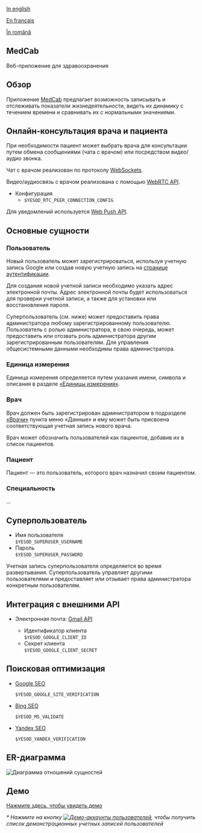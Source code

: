 
[In english](https://github.com/ciukstar/medcab/blob/master/README.md)  

[En français](https://github.com/ciukstar/medcab/blob/master/README.fr.md)  

[În română](https://github.com/ciukstar/medcab/blob/master/README.ro.md)  

## MedCab
Веб-приложение для здравоохранения

## Обзор
Приложение [MedCab](https://medcabru-jjgwe5ufda-de.a.run.app) предлагает возможность записывать и отслеживать показатели жизнедеятельности, видеть их динамику с течением времени и сравнивать их с нормальными значениями.


## Онлайн-консультация врача и пациента
При необходимости пациент может выбрать врача для консультации путем обмена сообщениями (чата с врачом) или посредством видео/аудио звонка.

Чат с врачом реализован по протоколу [WebSockets](https://developer.mozilla.org/ru/docs/Web/API/WebSockets_API).

Видео/аудиосвязь с врачом реализована с помощью [WebRTC API](https://developer.mozilla.org/ru/docs/Web/API/WebRTC_API).

* Конфигурация
  * ```$YESOD_RTC_PEER_CONNECTION_CONFIG```
  
Для уведомлений используется [Web Push API](https://developer.mozilla.org/ru/docs/Web/API/Push_API).

## Основные сущности

### Пользователь

Новый пользователь может зарегистрироваться, используя учетную запись Google или создав новую учетную запись на [странице аутентификации](https://medcabru-jjgwe5ufda-de.a.run.app/auth/login).

Для создания новой учетной записи необходимо указать адрес электронной почты. Адрес электронной почты будет использоваться для проверки учетной записи, а также для установки или восстановления пароля.

Суперпользователь (см. ниже) может предоставить права администратора любому зарегистрированному пользователю. Пользователь с ролью администратора, в свою очередь, может предоставить или отозвать роль администратора другим зарегистрированным пользователям. Для управления общесистемными данными необходимы права администратора.

### Единица измерения

Единица измерения определяется путем указания имени, символа и описания в разделе [«Единицы измерения»](https://medcabru-jjgwe5ufda-de.a.run.app/data/units).

### Врач

Врач должен быть зарегистрирован администратором в подразделе [«Врачи»](https://medcabru-jjgwe5ufda-de.a.run.app/data/staff) пункта меню «Данные» и ему может быть присвоена соответствующая учетная запись нового врача.

Врач может обозначить пользователей как пациентов, добавив их в список пациентов.

### Пациент

Пациент — это пользователь, которого врач назначил своим пациентом.

### Специальность

...

## Суперпользователь

* Имя пользователя  
  ```$YESOD_SUPERUSER_USERNAME```
* Пароль  
  ```$YESOD_SUPERUSER_PASSWORD```
  
Учетная запись суперпользователя определяется во время развертывания. Суперпользователь управляет другими пользователями и предоставляет или отзывает права администратора конкретным пользователям.

## Интеграция с внешними API

* Электронная почта: [Gmail API](https://developers.google.com/gmail/api/guides)  

  * Идентификатор клиента  
    ```$YESOD_GOOGLE_CLIENT_ID```
  * Секрет клиента  
    ```$YESOD_GOOGLE_CLIENT_SECRET```

## Поисковая оптимизация

* [Google SEO](https://search.google.com/search-console)

  ```$YESOD_GOOGLE_SITE_VERIFICATION```
  
* [Bing SEO](https://www.bing.com/webmasters)

  ```$YESOD_MS_VALIDATE```
  
* [Yandex SEO](https://webmaster.yandex.com/welcome)

  ```$YESOD_YANDEX_VERIFICATION```

## ER-диаграмма

![Диаграмма отношений сущностей](static/img/ERD_MedCab.svg)

## Демо

[Нажмите здесь, чтобы увидеть демо](https://medcabru-jjgwe5ufda-de.a.run.app)

_* Нажмите на кнопку [![Демо-аккаунты пользователей](demo/button-demo-aaccounts.png)](https://medcabru-jjgwe5ufda-de.a.run.app/auth/login), чтобы получить список демонстрационных учетных записей пользователей_
